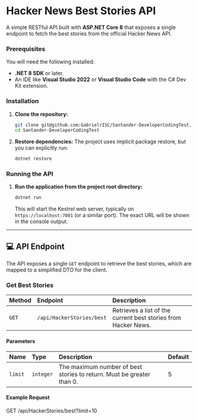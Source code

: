 # Hacker News Best Stories API

A simple RESTful API built with **ASP.NET Core 8** that exposes a single endpoint to fetch the best stories from the official Hacker News API.

### Prerequisites

You will need the following installed:

* **.NET 8 SDK** or later.
* An IDE like **Visual Studio 2022** or **Visual Studio Code** with the C# Dev Kit extension.

### Installation

1.  **Clone the repository:**
    ```bash
    git clone git@github.com:GabrielrISC/Santander-DeveloperCodingTest.git
    cd Santander-DeveloperCodingTest
    ```

2.  **Restore dependencies:**
    The project uses implicit package restore, but you can explicitly run:
    ```bash
    dotnet restore
    ```

### Running the API

1.  **Run the application from the project root directory:**
    ```bash
    dotnet run
    ```
    This will start the Kestrel web server, typically on `https://localhost:7001` (or a similar port). The exact URL will be shown in the console output.

---

## 💻 API Endpoint

The API exposes a single `GET` endpoint to retrieve the best stories, which are mapped to a simplified DTO for the client.

### Get Best Stories

| Method | Endpoint | Description |
| :--- | :--- | :--- |
| `GET` | `/api/HackerStories/best` | Retrieves a list of the current best stories from Hacker News. |

#### Parameters

| Name | Type | Description | Default |
| :--- | :--- | :--- | :--- |
| `limit` | `integer` | The maximum number of best stories to return. Must be greater than 0. | 5 |

#### Example Request
GET /api/HackerStories/best?limit=10
